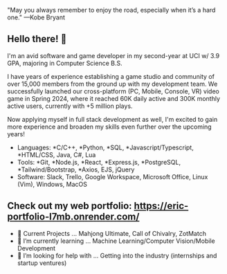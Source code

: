 "May you always remember to enjoy the road, especially when it’s a hard one."
—Kobe Bryant

## Hello there! 👋

I'm an avid software and game developer in my second-year at UCI w/ 3.9 GPA, majoring in Computer Science B.S.

I have years of experience establishing a game studio and community of over 15,000 members from the ground up with my development team. We successfully launched our cross-platform (PC, Mobile, Console, VR) video game in Spring 2024, where it reached 60K daily active and 300K monthly active users, currently with +5 million plays.

Now applying myself in full stack development as well, I'm excited to gain more experience and broaden my skills even further over the upcoming years! 

- Languages: *C/C++, *Python, *SQL, *Javascript/Typescript, *HTML/CSS, Java, C#, Lua
- Tools: *Git, *Node.js, *React, *Express.js, *PostgreSQL, *Tailwind/Bootstrap, *Axios, EJS, jQuery
- Software: Slack, Trello, Google Workspace, Microsoft Office, Linux (Vim), Windows, MacOS

## Check out my web portfolio: https://eric-portfolio-l7mb.onrender.com/

- 🔭 Current Projects ... Mahjong Ultimate, Call of Chivalry, ZotMatch
- 🌱 I’m currently learning ... Machine Learning/Computer Vision/Mobile Development
- 🤔 I’m looking for help with ... Getting into the industry (internships and startup ventures)

<!--
**SynthicProgram/SynthicProgram** is a ✨ _special_ ✨ repository because its `README.md` (this file) appears on your GitHub profile.

Here are some ideas to get you started:

- 🔭 I’m currently working on ...
- 🌱 I’m currently learning ...
- 👯 I’m looking to collaborate on ...
- 🤔 I’m looking for help with ...
- 💬 Ask me about ...
- 📫 How to reach me: ...
- 😄 Pronouns: ...
- ⚡ Fun fact: ...
-->

